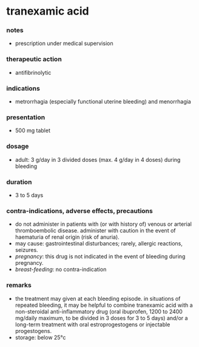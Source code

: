 # tranexamic acid

### notes
+ prescription under medical supervision

### therapeutic action
+ antifibrinolytic

### indications
+ metrorrhagia (especially functional uterine bleeding) and menorrhagia

### presentation
+ 500 mg tablet

### dosage
+ adult: 3 g/day in 3 divided doses (max. 4 g/day in 4 doses) during bleeding

### duration
+ 3 to 5 days

### contra-indications, adverse effects, precautions
+ do not administer in patients with (or with history of) venous or arterial thromboembolic disease. administer with caution in the event of haematuria of renal origin (risk of anuria).
+ may cause: gastrointestinal disturbances; rarely, allergic reactions, seizures.
+ *pregnancy*: this drug is not indicated in the event of bleeding during pregnancy. 
+ *breast-feeding*: no contra-indication

### remarks
+ the treatment may given at each bleeding episode. in situations of repeated bleeding, it may be helpful to combine tranexamic acid with a non-steroidal anti-inflammatory drug (oral ibuprofen, 1200 to 2400 mg/daily maximum, to be divided in 3 doses for 3 to 5 days) and/or a long-term treatment with oral estroprogestogens or injectable progestogens.
+ storage: below 25°c